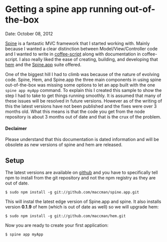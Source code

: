 Getting a spine app running out-of-the-box
==========================================

Date: October 08, 2012

[Spine][spine] is a fantastic MVC framework that I started working with. Mainly
because I wanted a clear distinction between Model/View/Controller code and I
wanted to write in [coffee-script][] along with documentation in coffee-script.
I also really liked the ease of creating, building, and developing that [hem][]
and the [Spine.app][spine-app] suite offered.

One of the biggest hill I had to climb was because of the nature of evolving
code. Spine, Hem, and Spine.app the three main components in using spine
out-of-the-box was missing some options to let an app built with the one
`spine app myApp` command. To explain this I created this sample to show the
step I had to take to get things running smoothly. It is assumed that many of
these issues will be resolved in future versions. However as of the writing of
this the latest versions have not been published and the fixes were over 3
months old. What this means is that the code you get from the node repository
is about 3 months out of date and that is the crux of the problem.

#### Declaimer ####

Please understand that this documentation is dated information and will be
obsolete as new versions of spine and hem are released.

[hem]: https://github.com/maccman/hem
[spine]: https://github.com/maccman/spine
[spine-app]: https://github.com/maccman/spine.app
[coffee-script]: http://coffeescript.org/

## Setup ##

The latest versions are available on [github](http://github.com) and you have
to specifically tell npm to install from the git repository and not the npm
registry as they are out of date.

    $ sudo npm install -g git://github.com/maccman/spine.app.git

This will instal the latest edge version of Spine.app and spine. It also
installs version **0.1.9** of hem (which is out of date as well) so we will
upgrade hem:

    $ sudo npm install -g git://github.com/maccman/hem.git

Now you are ready to create your first application:

    $ spine app myApp

